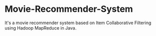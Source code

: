 # Movie-Recommender-System
It's a movie recommender system based on Item Collaborative Filtering using Hadoop MapReduce in Java.

